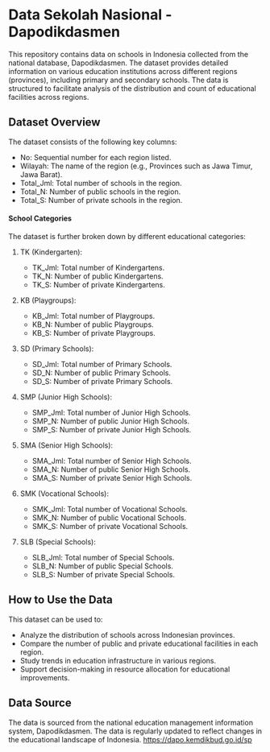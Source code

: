 # Data Sekolah Nasional - Dapodikdasmen
This repository contains data on schools in Indonesia collected from the national database, Dapodikdasmen. The dataset provides detailed information on various education institutions across different regions (provinces), including primary and secondary schools. The data is structured to facilitate analysis of the distribution and count of educational facilities across regions.

## Dataset Overview
The dataset consists of the following key columns:
- No: Sequential number for each region listed.
- Wilayah: The name of the region (e.g., Provinces such as Jawa Timur, Jawa Barat).
- Total_Jml: Total number of schools in the region.
- Total_N: Number of public schools in the region.
- Total_S: Number of private schools in the region.

#### School Categories
The dataset is further broken down by different educational categories:

1. TK (Kindergarten):
   - TK_Jml: Total number of Kindergartens.
   - TK_N: Number of public Kindergartens.
   - TK_S: Number of private Kindergartens.

2. KB (Playgroups):
   - KB_Jml: Total number of Playgroups.
   - KB_N: Number of public Playgroups.
   - KB_S: Number of private Playgroups.

3. SD (Primary Schools):
   - SD_Jml: Total number of Primary Schools.
   - SD_N: Number of public Primary Schools.
   - SD_S: Number of private Primary Schools.

4. SMP (Junior High Schools):
   - SMP_Jml: Total number of Junior High Schools.
   - SMP_N: Number of public Junior High Schools.
   - SMP_S: Number of private Junior High Schools.

5. SMA (Senior High Schools):
   - SMA_Jml: Total number of Senior High Schools.
   - SMA_N: Number of public Senior High Schools.
   - SMA_S: Number of private Senior High Schools.

6. SMK (Vocational Schools):
   - SMK_Jml: Total number of Vocational Schools.
   - SMK_N: Number of public Vocational Schools.
   - SMK_S: Number of private Vocational Schools.

7. SLB (Special Schools):
   - SLB_Jml: Total number of Special Schools.
   - SLB_N: Number of public Special Schools.
   - SLB_S: Number of private Special Schools.

## How to Use the Data
This dataset can be used to:
- Analyze the distribution of schools across Indonesian provinces.
- Compare the number of public and private educational facilities in each region.
- Study trends in education infrastructure in various regions.
- Support decision-making in resource allocation for educational improvements.

## Data Source
The data is sourced from the national education management information system, Dapodikdasmen. The data is regularly updated to reflect changes in the educational landscape of Indonesia.
https://dapo.kemdikbud.go.id/sp
